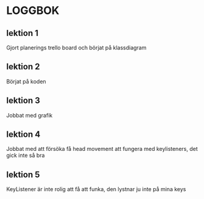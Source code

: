 # LOGGBOK

## lektion 1
Gjort planerings trello board och börjat på klassdiagram

## lektion 2
Börjat på koden

## lektion 3
Jobbat med grafik

## lektion 4
Jobbat med att försöka få head movement att fungera med keylisteners, det gick inte så bra

## lektion 5
KeyListener är inte rolig att få att funka, den lystnar ju inte på mina keys